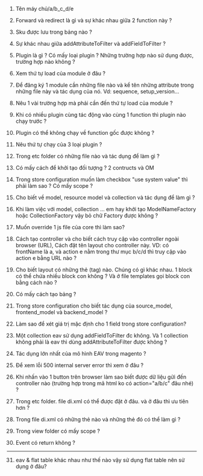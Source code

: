 1. Tên máy chủ/a/b_c_d/e

2. Forward và redirect là gì và sự khác nhau giữa 2 function này ?

3. Sku được lưu trong bảng nào ?

4. Sự khác nhau giữa addAttributeToFilter và addFieldToFilter ?

5. Plugin là gì ? Có mấy loại plugin ? Những trường hợp nào sử dụng được, trường hợp nào không ?

6. Xem thứ tự load của module ở đâu ?

7. Để đăng ký 1 module cần những file nào và kể tên những attribute trong những file này và tác dụng của nó. Vd: sequence, setup_version...

8. Nêu 1 vài trường hợp mà phải cần đến thứ tự load của module ?

9. Khi có nhiều plugin cùng tác động vào cùng 1 function thì plugin nào chạy trước ?

10. Plugin có thể không chạy về function gốc được không ?

11. Nêu thứ tự chạy của 3 loại plugin ?

12. Trong etc folder có những file nào và tác dụng để làm gì ?

13. Có mấy cách để khởi tạo đối tượng ? 2 contructs và OM

14. Trong store configuration muốn làm checkbox "use system value" thì phải làm sao ? Có mấy scope ?

15. Cho biết về model, resource model và collection và tác dụng để làm gì ?

16. Khi làm việc với model, collection ... em hay khởi tạo ModelNameFactory hoặc CollectionFactory vậy bỏ chữ Factory được không ?

17. Muốn override 1 js file của core thì làm sao?

18. Cách tạo controller và cho biết cách truy cập vào controller ngoài browser (URL), Cách đặt tên layout cho controller này. VD: có frontName là a, và action e nằm trong thư mục b/c/d thì truy cập vào action e bằng URL nào ?

19. Cho biết layout có những thẻ (tag) nào. Chúng có gì khác nhau. 1 block có thể chứa nhiều block con không ? Và ở file templates gọi block con bằng cách nào ?

20. Có mấy cách tạo bảng ?

21. Trong store configuration cho biết tác dụng của source_model, frontend_model và backend_model ?

22. Làm sao để xét giá trị mặc định cho 1 field trong store configuration?

23. Một collection eav sử dụng addFieldToFilter đc không. Và 1 collection không phải là eav thì dùng addAttributeToFilter được không ?

24. Tác dụng lớn nhất của mô hình EAV trong magento ?

25. Để xem lỗi 500 internal server error thì xem ở đâu ?

26. Khi nhấn vào 1 button trên browser làm sao biết được dữ liệu gửi đến controller nào (trường hợp trong mã html ko có action="a/b/c" đâu nhé) ?

27. Trong etc folder. file di.xml có thể được đặt ở đâu. và ở đâu thì ưu tiên hơn ?

28. Trong file di.xml có những thẻ nào và những thẻ đó có thể làm gì ?

29. Trong view folder có mấy scope ?

30. Event có return không ?

---------------
31. eav & flat table khác nhau như thế nào
 vậy sử dụng flat table nên sử dụng ở đâu?
 